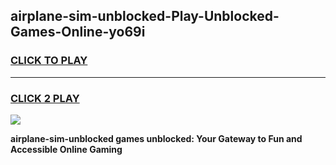 
## airplane-sim-unblocked-Play-Unblocked-Games-Online-yo69i
<h3>
<a href="https://premium76.site?title=airplane-sim-unblocked&ref=25A">CLICK TO PLAY</a></h3>
<hr>

<h3>
<a href="https://premium76.site?title=airplane-sim-unblocked&ref=25A">CLICK 2 PLAY</a>
  
</h3>

<a href="https://premium76.site?title=airplane-sim-unblocked&ref=25A"><img src="https://clearcache.store/games.png"></a>


**airplane-sim-unblocked games unblocked: Your Gateway to Fun and Accessible Online Gaming**
